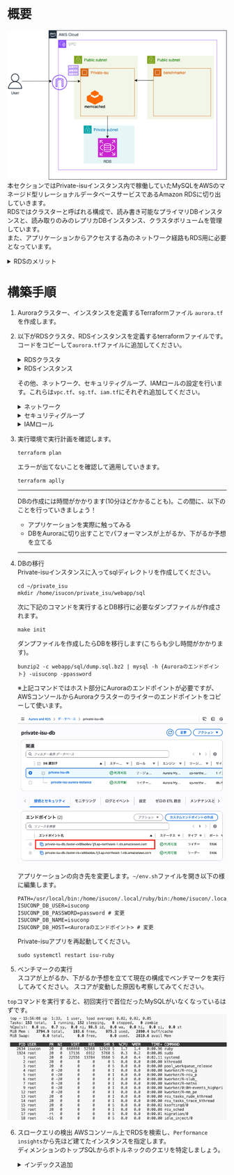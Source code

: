# 概要
![02](../images/Private-isu03.png)  
本セクションではPrivate-isuインスタンス内で稼働していたMySQLをAWSのマネージド型リレーショナルデータベースサービスであるAmazon RDSに切り出していきます。  
RDSではクラスターと呼ばれる構成で、読み書き可能なプライマリDBインスタンスと、読み取りのみのレプリカDBインスタンス、クラスタボリュームを管理しています。  
また、アプリケーションからアクセスする為のネットワーク経路もRDS用に必要となっています。  

<!-- TODO 構成図追加 -->

<details>
<summary>RDSのメリット</summary>
<ul>
<li><strong>運用負荷削減:</strong>面倒な管理作業を自動化し、本業に専念できます。</li>
<li><strong>容易な構築・拡張:</strong>すぐにDBを開始でき、リソース変更も簡単です。</li>
<li><strong>高可用性:</strong> 障害時も自動復旧し、サービス停止を最小化します。</li>
<li><strong>エンジン選択自由:</strong> 人気DBやAuroraなど、最適なエンジンを選べます。</li>  
<li><strong>コスト最適化:</strong> 使った分だけ支払い、初期費用は不要です。</li>
<li><strong>堅牢なセキュリティ:</strong> 多層的な保護でデータを安全に守ります。</li>
</ul> 
</details>

# 構築手順
1. Auroraクラスター、インスタンスを定義するTerraformファイル `aurora.tf` を作成します。
2. 以下がRDSクラスタ、RDSインスタンスを定義するterraformファイルです。コードをコピーして`aurora.tf`ファイルに追加してください。
    <details>
    <summary>RDSクラスタ</summary>

    ```
    resource "aws_rds_cluster" "private_isu_db" {
        availability_zones                    = ["ap-northeast-1a", "ap-northeast-1c"]
        cluster_identifier                    = "private-isu-db"
        database_insights_mode                = "advanced"
        database_name                         = "isuconp"
        db_cluster_parameter_group_name       = "default.aurora-mysql8.0"
        db_subnet_group_name                  = aws_db_subnet_group.private_isu_aurora.name
        delete_automated_backups              = false
        deletion_protection                   = false
        enabled_cloudwatch_logs_exports       = ["slowquery"]
        engine                                = "aurora-mysql"
        engine_lifecycle_support              = "open-source-rds-extended-support-disabled"
        engine_mode                           = "provisioned"
        engine_version                        = "8.0.mysql_aurora.3.05.2"
        master_password                       = "password" # NOTE: 本来はパスワードを別で管理する
        master_username                       = "isuconp"
        monitoring_interval                   = 60
        monitoring_role_arn                   = aws_iam_role.private_isu_rds_monitoring_role.arn
        network_type                          = "IPV4"
        performance_insights_enabled          = true
        performance_insights_retention_period = 465
        port                                  = 3306
        storage_type                          = "aurora-iopt1"
        skip_final_snapshot                   = true
        vpc_security_group_ids                = [aws_security_group.private_isu_aurora.id]
    }
    ```

    </details>

    <details>
    <summary>RDSインスタンス</summary>

    ```
    resource "aws_rds_cluster_instance" "private_isu_db_instance" {
        cluster_identifier                    = "private-isu-db"
        db_parameter_group_name               = "default.aurora-mysql8.0"
        db_subnet_group_name                  = aws_db_subnet_group.private_isu_aurora.name
        engine                                = "aurora-mysql"
        engine_version                        = "8.0.mysql_aurora.3.05.2"
        identifier                            = "private-isu-aurora-instance"
        instance_class                        = "db.r5.large"
        monitoring_interval                   = 60
        monitoring_role_arn                   = aws_iam_role.private_isu_rds_monitoring_role.arn
        performance_insights_enabled          = true
        performance_insights_retention_period = 465
        tags = {
            devops-guru-default = "private-isu-aurora"
        }
        depends_on = [aws_rds_cluster.private_isu_db]
    }
    ```
    </details>

    その他、ネットワーク、セキュリティグループ、IAMロールの設定を行います。これらは`vpc.tf`、`sg.tf`、`iam.tf`にそれぞれ追加してください。

    <details>
    <summary>ネットワーク</summary>

    ```
    # vpc.tf に追記

    resource "aws_db_subnet_group" "private_isu_aurora" {
        name       = "private-isu-mysql-subnet-group"
        subnet_ids = [aws_subnet.mysql-a.id, aws_subnet.mysql-c.id]

        tags = {
            Name = "private-isu aurora subnet group"
        }
    }

    resource "aws_subnet" "mysql-a" {
        vpc_id = aws_vpc.vpc.id

        availability_zone = "ap-northeast-1a"
        cidr_block        = "10.10.9.0/24"
    }

    resource "aws_subnet" "mysql-c" {
        vpc_id = aws_vpc.vpc.id

        availability_zone = "ap-northeast-1c"
        cidr_block        = "10.10.11.0/24"
    }
    ```
    </details>

    <details>
    <summary>セキュリティグループ</summary>

    ```
    # sg.tf に追記

    resource "aws_security_group" "private_isu_aurora" {
        name   = "Private-isu-aurora"
        vpc_id = aws_vpc.vpc.id
        ingress {
            from_port       = 3306
            to_port         = 3306
            protocol        = "tcp"
            security_groups = [aws_security_group.private_isu_web.id]
        }
    }
    ```
    </details>

    <details>
    <summary>IAMロール</summary>

    ```
    # iam.tf に追記

    data "aws_iam_policy" "enhanced_monitoring" {
        arn = "arn:aws:iam::aws:policy/service-role/AmazonRDSEnhancedMonitoringRole"
    }

    resource "aws_iam_role" "private_isu_rds_monitoring_role" {
        name = "private-isu-rds-monitoring-role"
        assume_role_policy = jsonencode({
            Version = "2012-10-17"
            Statement = [
            {
                Action = "sts:AssumeRole"
                Effect = "Allow"
                Principal = {
                Service = "rds.amazonaws.com"
                }
            },
            {
                Action = "sts:AssumeRole"
                Effect = "Allow"
                Principal = {
                Service = "monitoring.rds.amazonaws.com"
                }
            },
            {
                Action = "sts:AssumeRole"
                Effect = "Allow"
                Principal = {
                Service = "ec2.amazonaws.com"
                }
            },
            ]
        })

        tags = {
            Name = "private-isu RDS Monitoring Role"
        }
    }

    resource "aws_iam_role_policy_attachment" "enhanced_monitoring_attachment" {
        role       = aws_iam_role.private_isu_rds_monitoring_role.name
        policy_arn = data.aws_iam_policy.enhanced_monitoring.arn
    }
    ```
    </details>

3. 実行環境で実行計画を確認します。 
    ```
    terraform plan
    ```  
    エラーが出てないことを確認して適用していきます。  
    ```
    terraform aplly
    ```

    ---

    DBの作成には時間がかかります(10分ほどかかることも)。この間に、以下のことを行っていきましょう！

    - アプリケーションを実際に触ってみる
    - DBをAuroraに切り出すことでパフォーマンスが上がるか、下がるか予想を立てる

    ---

4. DBの移行  
    Private-isuインスタンスに入ってsqlディレクトリを作成してください。
    ```
    cd ~/private_isu
    mkdir /home/isucon/private_isu/webapp/sql
    ```

    次に下記のコマンドを実行するとDB移行に必要なダンプファイルが作成されます。
    ```
    make init
    ```
    
    ダンプファイルを作成したらDBを移行します(こちらも少し時間がかかります)。  

    ```
    bunzip2 -c webapp/sql/dump.sql.bz2 | mysql -h {Auroraのエンドポイント} -uisuconp -ppassword
    ```

    ※上記コマンドではホスト部分にAuroraのエンドポイントが必要ですが、AWSコンソールからAuroraクラスターのライターのエンドポイントをコピーして使います。

    ![aurora-endpoint](../images/aurora-endpoint.png)
    

    アプリケーションの向き先を変更します。`~/env.sh`ファイルを開き以下の様に編集します。
    ```
    PATH=/usr/local/bin:/home/isucon/.local/ruby/bin:/home/isucon/.local/node/bin:/home/isucon/.local/python3/bin:/home/isucon/.local/perl/bin:/home/isucon/.local/php/bin:/home/isucon/.local/php/sbin:/home/isucon/.local/go/bin:/home/isucon/.local/scala/bin:/usr/bin/:/bin/:$PATH
    ISUCONP_DB_USER=isuconp
    ISUCONP_DB_PASSWORD=password # 変更
    ISUCONP_DB_NAME=isuconp
    ISUCONP_DB_HOST=<Auroraのエンドポイント> # 変更
    ```

    Private-isuアプリを再起動してください。
    ```
    sudo systemctl restart isu-ruby
    ```

5. ベンチマークの実行  
スコアが上がるか、下がるか予想を立てて現在の構成でベンチマークを実行してみてください。
スコアが変動した原因も考察してみてください。

`top`コマンドを実行すると、初回実行で首位だったMySQLがいなくなっているはずです。
![](/images/2025-05-24-15-56-37.png)

6. スロークエリの検出
AWSコンソール上でRDSを検索し、`Performance insights`から先ほど建てたインスタンスを指定します。  
ディメンションのトップSQLからボトルネックのクエリを特定しましょう。

    <details>

    <summary>インデックス追加</summary>

    Performance insightsより以下のクエリがボトルネックとわかりました。  


    ```SQL
    SELECT * FROM `comments` WHERE `post_id` = ? ORDER BY `created_at` DESC LIMIT ?;
    ```

    こちらのクエリは `post_id` が一致する行を全て探索し、その後 `created_at` でソートしています。そこで、 `post_id` に対してインデックスを作成してみましょう。

    ```
    # mysqlに接続
    mysql -h <Auroraのエンドポイント> -uisuconp -ppassword
    ```

    ```SQL
    # インデックスを追加
    use isuconp;
    create index post_id_created_at_idx on comments (post_id, created_at DESC);
    ```

    では、再度ベンチマークを実行してみましょう。ベンチマーク終了後、スコアを記録してください。  
    また、`Performance insights`を再度開いて、先ほどのクエリが改善されているか確認してみてください。

    </details>
